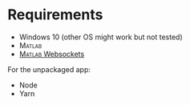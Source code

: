 # Requirements

- Windows 10 (other OS might work but not tested)
- <span style='font-variant: small-caps;'>Matlab</span>
- <a href='https://www.mathworks.com/matlabcentral/fileexchange/50040-jebej-matlabwebsocket'><span style='font-variant: small-caps;'>Matlab</span> Websockets</a>

For the unpackaged app:

- Node
- Yarn
